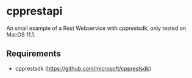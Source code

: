 # cpprestapi
An small example of a Rest Webservice with cpprestsdk, only tested on MacOS 11.1.

## Requirements
* cpprestsdk (https://github.com/microsoft/cpprestsdk)
